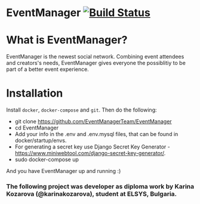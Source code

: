 # EventManager [![Build Status](https://travis-ci.org/EventManagerTeam/EventManager.svg?branch=master)](https://travis-ci.org/karinakozarova/EventManager)

# What is EventManager?
EventManager is the newest social network. Combining event attendees and creators's needs, EventManager gives everyone the possiblitiy to be part of a better event experience. 

# Installation
Install `docker`, `docker-compose` and `git`.
Then do the following:

* git clone https://github.com/EventManagerTeam/EventManager
* cd EventManager
* Add your info in the .env and .env.mysql files, that can be found in docker/startup/envs.
* For generating a secret key use Django Secret Key Generator - https://www.miniwebtool.com/django-secret-key-generator/.  
* sudo docker-compose up

And you have EventManager up and running :)

### The following project was developer as diploma work by Karina Kozarova (@karinakozarova), student at ELSYS, Bulgaria.
